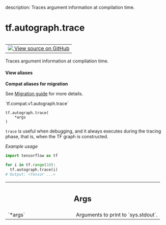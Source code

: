 description: Traces argument information at compilation time.

<div itemscope itemtype="http://developers.google.com/ReferenceObject">
<meta itemprop="name" content="tf.autograph.trace" />
<meta itemprop="path" content="Stable" />
</div>

# tf.autograph.trace

<!-- Insert buttons and diff -->

<table class="tfo-notebook-buttons tfo-api nocontent" align="left">
<td>
  <a target="_blank" href="https://github.com/tensorflow/tensorflow/blob/r2.2/tensorflow/python/autograph/utils/ag_logging.py#L91-L111">
    <img src="https://www.tensorflow.org/images/GitHub-Mark-32px.png" />
    View source on GitHub
  </a>
</td>
</table>



Traces argument information at compilation time.

<section class="expandable">
  <h4 class="showalways">View aliases</h4>
  <p>
<b>Compat aliases for migration</b>
<p>See
<a href="https://www.tensorflow.org/guide/migrate">Migration guide</a> for
more details.</p>
<p>`tf.compat.v1.autograph.trace`</p>
</p>
</section>

<pre class="devsite-click-to-copy prettyprint lang-py tfo-signature-link">
<code>tf.autograph.trace(
    *args
)
</code></pre>



<!-- Placeholder for "Used in" -->

`trace` is useful when debugging, and it always executes during the tracing
phase, that is, when the TF graph is constructed.

_Example usage_

```python
import tensorflow as tf

for i in tf.range(10):
  tf.autograph.trace(i)
# Output: <Tensor ...>
```

<!-- Tabular view -->
 <table class="responsive fixed orange">
<colgroup><col width="214px"><col></colgroup>
<tr><th colspan="2"><h2 class="add-link">Args</h2></th></tr>

<tr>
<td>
`*args`
</td>
<td>
Arguments to print to `sys.stdout`.
</td>
</tr>
</table>

